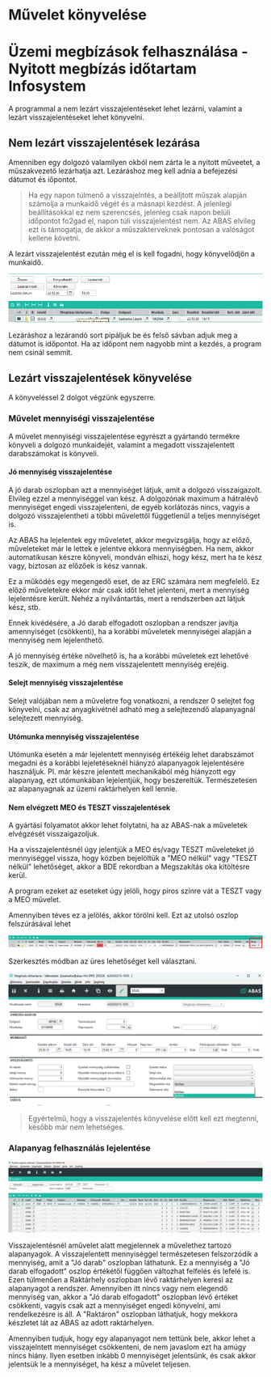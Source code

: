 # Művelet könyvelése

# Üzemi megbízások felhasználása - Nyitott megbízás időtartam Infosystem

A programmal a nem lezárt visszajelentéseket lehet lezárni, valamint a lezárt visszajelentéseket lehet könyvelni.

## Nem lezárt visszajelentések lezárása

Amenniben egy dolgozó valamilyen okból nem zárta le a nyitott műveetet, a műszakvezető lezárhatja azt. Lezáráshoz meg kell adnia a befejezési dátumot és iőpontot.

> Ha egy napon túlmenő a visszajelntés, a beálljtott műszak alapján számolja a munkaidő végét és a másnapi kezdést. A jelenlegi beállításokkal ez nem szerencsés, jelenleg csak napon belüli időpontot fo2gad el, napon túli visszajelentést nem. Az ABAS elvileg ezt is támogatja, de akkor a műszakterveknek pontosan a valóságot kellene követni.

A lezárt visszajelentést ezután még el is kell fogadni, hogy könyvelődjön a munkaidő.

![Alt text](image.png)

Lezáráshoz a lezárandó sort pipáljuk be és felső sávban adjuk meg a dátumot is időpontot.
Ha az időpont nem nagyobb mint a kezdés, a program nem csinál semmit.

## Lezárt visszajelentések könyvelése

A könyveléssel 2 dolgot végzünk egyszerre.

### Művelet mennyiségi visszajelentése

A művelet mennyiségi visszajelentése egyrészt a gyártandó termékre könyveli a dolgozó munkaidejét, valamint a megadott visszajelentett darabszámokat is könyveli.

#### Jó mennyiség visszajelentése

A jó darab oszlopban azt a mennyiséget látjuk, amit a dolgozó visszaigazolt. Elvileg ezzel a mennyiséggel van kész. A dolgozónak maximum a hátralévő mennyiséget engedi visszajelenteni, de egyéb korlátozás nincs, vagyis a dolgozó visszajelentheti a többi művelettől függetlenül a teljes mennyiséget is.

Az ABAS ha lejelentek egy műveletet, akkor megvizsgálja, hogy az előző, műveleteket már le lettek e jelentve ekkora mennyiségben. Ha nem, akkor automatikusan készre könyveli, mondván elhiszi, hogy kész, mert ha te kész vagy, biztosan az előzőek is kész vannak.

Ez a működés egy megengedő eset, de az ERC számára nem megfelelő. Ez előző műveletekre ekkor már csak időt lehet jelenteni, mert a mennyiség lejelentésre került. Nehéz a nyilvántartás, mert a rendszerben azt látjuk kész, stb.

Ennek kivédésére, a Jó darab elfogadott oszlopban a rendszer javítja amennyiséget (csökkenti), ha a korábbi műveletek mennyiségei alapján a mennyiség nem lejelenthető.

A jó mennyiség értéke növelhető is, ha a korábbi műveletek ezt lehetővé teszik, de maximum a még nem visszajelentett mennyiség erejéig.

#### Selejt mennyiség visszajelentése

Selejt valójában nem a műveletre fog vonatkozni, a rendszer 0 selejtet fog könyvelni, csak az anyagkivétnél adható meg a selejtezendő alapanyagnál selejtezett mennyiség.

#### Utómunka mennyiség visszajelentése

Utómunka esetén a már lejelentett mennyiség értékéig lehet darabszámot megadni és a korábbi lejeletéseknél hiányzó alapanyagok lejelentésére használjuk. Pl. már készre jelentett mechanikából még hiányzott egy alapanyag, ezt utómunkában lejelentjük, hogy beszereltük. 
Természetesen az alapanyagnak az üzemi raktárhelyen kell lennie.

#### Nem elvégzett MEO és TESZT visszajelentések

A gyártási folyamatot akkor lehet folytatni, ha az ABAS-nak a műveletek elvégzését visszaigazoljuk.

Ha a visszajelentésnél úgy jelentjük a MEO és/vagy TESZT műveleteket jó mennyiséggel vissza, hogy közben bejelöltük a "MEO nélkül" vagy "TESZT nélkül" lehetőséget, akkor a BDE rekordban a Megszakítás oka kitöltésre kerül.

A program ezeket az eseteket úgy jelöli, hogy piros színre vát a TESZT vagy a MEO művelet.

Amennyiben téves ez a jelölés, akkor törölni kell. Ezt az utolsó oszlop felszúrásával lehet 

![alt text](image-72.png)

Szerkesztés módban az üres lehetőséget kell választani.

![alt text](image-71.png)

> Egyértelmű, hogy a visszajelentés könyvelése előtt kell ezt megtenni, később már nem lehetséges.

### Alapanyag felhasználás lejelentése

![alt text](image-22.png)

Visszajelentésnél aművelet alatt megjelennek a művelethez tartozó alapanyagok.
A visszajelentett mennyiséggel természetesen felszorzódik a mennyiség, amit a "Jó darab" oszlopban láthatunk. 
Ez a mennyiség a "Jó darab elfogadott" oszlop értékétől függően változhat felfelés és lefelé is.
Ezen túlmenően a Raktárhely oszlopban lévő raktárhelyen keresi az alapanyagot a rendszer. Amennyiben itt nincs vagy nem elegendő mennyiség van, akkor a "Jó darab elfogadott" oszlopban lévő értéket csökkenti, vagyis csak azt a mennyiséget engedi könyvelni, ami rendelkezésre is áll. A "Raktáron" oszlopban láthatjuk, hogy mekkora készletet lát az ABAS az adott raktárhelyen.

Amennyiben tudjuk, hogy egy alapanyagot nem tettünk bele, akkor lehet a visszajelntett mennyiséget csökkenteni, de nem javaslom ezt ha amúgy nincs hiány. Ilyen esetben inkább 0 mennyiséget jelentsünk, és csak akkor jelentsük le a mennyiséget, ha kész a művelet teljesen.




